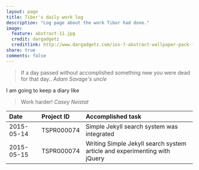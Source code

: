 ```yaml
---
layout: page
title: Tibor's daily work log
description: "Log page about the work Tibor had done."
image:
  feature: abstract-11.jpg
  credit: dargadgetz
  creditlink: http://www.dargadgetz.com/ios-7-abstract-wallpaper-pack-for-iphone-5-and-ipod-touch-retina/
share: true
comments: false
---
```


<blockquote>
If a day passed without accomplished something new you were dead for that day..
<cite>Adam Savage's uncle</cite>
</blockquote>

I am going to keep a diary like 


<blockquote>
Work harder!
<cite>Casey Neistat</cite>
</blockquote>


| Date | Project ID | Accomplished task |
|:-----------|:------------|:------------|
| 2015-05-14 | TSPR000074 | Simple Jekyll search system was integrated    
| 2015-05-15 | TSPR000074 | Writing Simple Jekyll search system article and experimenting with jQuery


